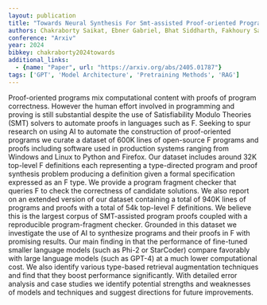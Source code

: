 ```yaml
---
layout: publication
title: "Towards Neural Synthesis For Smt-assisted Proof-oriented Programming"
authors: Chakraborty Saikat, Ebner Gabriel, Bhat Siddharth, Fakhoury Sarah, Fatima Sakina, Lahiri Shuvendu, Swamy Nikhil
conference: "Arxiv"
year: 2024
bibkey: chakraborty2024towards
additional_links:
  - {name: "Paper", url: "https://arxiv.org/abs/2405.01787"}
tags: ['GPT', 'Model Architecture', 'Pretraining Methods', 'RAG']
---
```

Proof-oriented programs mix computational content with proofs of program correctness. However the human effort involved in programming and proving is still substantial despite the use of Satisfiability Modulo Theories (SMT) solvers to automate proofs in languages such as F. Seeking to spur research on using AI to automate the construction of proof-oriented programs we curate a dataset of 600K lines of open-source F programs and proofs including software used in production systems ranging from Windows and Linux to Python and Firefox. Our dataset includes around 32K top-level F definitions each representing a type-directed program and proof synthesis problem producing a definition given a formal specification expressed as an F type. We provide a program fragment checker that queries F to check the correctness of candidate solutions. We also report on an extended version of our dataset containing a total of 940K lines of programs and proofs with a total of 54k top-level F definitions. We believe this is the largest corpus of SMT-assisted program proofs coupled with a reproducible program-fragment checker. Grounded in this dataset we investigate the use of AI to synthesize programs and their proofs in F with promising results. Our main finding in that the performance of fine-tuned smaller language models (such as Phi-2 or StarCoder) compare favorably with large language models (such as GPT-4) at a much lower computational cost. We also identify various type-based retrieval augmentation techniques and find that they boost performance significantly. With detailed error analysis and case studies we identify potential strengths and weaknesses of models and techniques and suggest directions for future improvements.
